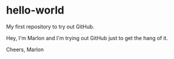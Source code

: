 # hello-world
My first repository to try out GitHub.

Hey, I'm Marlon and I'm trying out GitHub just to get the hang of it.

Cheers,
Marlon
